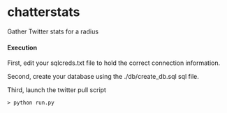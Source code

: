 chatterstats
============

Gather Twitter stats for a radius

#### Execution ####

First, edit your sqlcreds.txt file to hold the correct connection information.

Second, create your database using the ./db/create_db.sql sql file.

Third, launch the twitter pull script

    > python run.py


